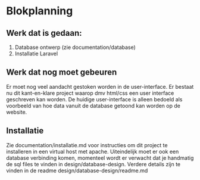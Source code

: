 # Blokplanning

## Werk dat is gedaan:

1. Database ontwerp (zie documentation/database)
2. Installatie Laravel

## Werk dat nog moet gebeuren

Er moet nog veel aandacht gestoken worden in de user-interface. Er bestaat nu dit kant-en-klare project
waarop dmv html/css een user interface geschreven kan worden.
De huidige user-interface is alleen bedoeld als voorbeeld van hoe data vanuit de database getoond kan worden op de website.

## Installatie

Zie documentation/installatie.md voor instructies om dit project te installeren in een virtual host met apache.
Uiteindelijk moet er ook een database verbinding komen, momenteel wordt er verwacht dat je handmatig
de sql files te vinden in design/database-design.
Verdere details zijn te vinden in de readme design/database-design/readme.md
